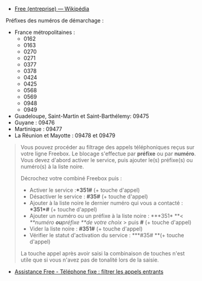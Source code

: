 - [Free (entreprise) — Wikipédia](https://fr.wikipedia.org/wiki/Free_%28entreprise%29)

Préfixes des numéros de démarchage :

- France métropolitaines :
	- 0162
	- 0163
	- 0270
	- 0271
	- 0377
	- 0378
	- 0424
	- 0425
	- 0568
	- 0569
	- 0948
	- 0949
- Guadeloupe, Saint-Martin et Saint-Barthélemy: 09475
- Guyane : 09476
- Martinique : 09477
- La Réunion et Mayotte : 09478 et 09479


> Vous pouvez procéder au filtrage des appels téléphoniques reçus sur votre ligne Freebox. Le blocage s'effectue par **préfixe** ou par **numéro**. Vous devez d'abord activer le service, puis ajouter le(s) préfixe(s) ou numéro(s) à la liste noire.
>
> Décrochez votre combiné Freebox puis :
>
> * Activer le service :**\*351\#** (+ touche d'appel)
> * Désactiver le service : **\#35\#** (+ touche d'appel)
> * Ajouter à la liste noire le dernier numéro qui vous a contacté : **\*351\*\#** (+ touche d'appel)
> * Ajouter un numéro ou un préfixe à la liste noire : **\*351\* **< _**numéro **ou**préfixe **de votre choix_ \> puis **\#** (+ touche d'appel)
> * Vider la liste noire : **\#351\#** (+ touche d'appel)
> * Vérifier le statut d'activation du service : **\*\#35\# **(+ touche d'appel)
>
> La touche appel après avoir saisi la combinaison de touches n'est utile que si vous n'avez pas de tonalité lors de la saisie.

- [Assistance Free - Téléphone fixe : filtrer les appels entrants](https://assistance.free.fr/articles/telephone-fixe-filtrer-les-appels-entrants-548)
